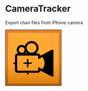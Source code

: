 # CameraTracker
Export chan files from iPhone camera


![Alt text](CameraTracker/Assets.xcassets/AppIcon.appiconset/iphone-60x60@3x.png)
